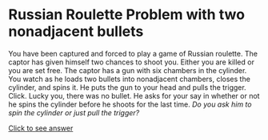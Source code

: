 # Russian Roulette Problem with two nonadjacent bullets

You have been captured and forced to play a game of Russian roulette. The 
captor has given himself two chances to shoot you. Either you are killed or you 
are set free. The captor has a gun with six chambers in the cylinder. You watch 
as he loads two bullets into nonadjacent chambers, closes the cylinder, and 
spins it. He puts the gun to your head and pulls the trigger. Click. Lucky you, 
there was no bullet. He asks for your say in whether or not he spins the 
cylinder before he shoots for the last time. *Do you ask him to spin the 
cylinder or just pull the trigger?*

[Click to see answer](../answers/russian_roulette_two_nonadjacent_bullets_answer.md)

